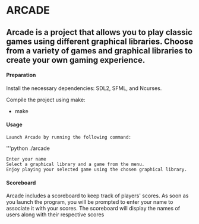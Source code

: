 # ARCADE

## Arcade is a project that allows you to play classic games using different graphical libraries. Choose from a variety of games and graphical libraries to create your own gaming experience.

#### Preparation

Install the necessary dependencies: SDL2, SFML, and Ncurses.

Compile the project using make:

 - make

#### Usage

    Launch Arcade by running the following command:

'''python
./arcade

    Enter your name
    Select a graphical library and a game from the menu.
    Enjoy playing your selected game using the chosen graphical library.

#### Scoreboard

Arcade includes a scoreboard to keep track of players' scores. As soon as you launch the program, you will be prompted to enter your name to associate it with your scores. The scoreboard will display the names of users along with their respective scores